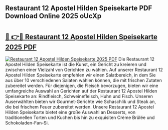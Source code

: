## Restaurant 12 Apostel Hilden Speisekarte PDF Download Online 2025 oUcXp

# <h2><a href="http://gcdhwx.nevu.top/?p=Restaurant+12+Apostel+Hilden+Speisekarte">🔗 👉🔴 Restaurant 12 Apostel Hilden Speisekarte 2025 PDF</a></h2>

[![Restaurant 12 Apostel Hilden Speisekarte 2025 PDF](https://i.imgur.com/dBaPXMq.png)](http://gcdhwx.nevu.top/?p=Restaurant+12+Apostel+Hilden+Speisekarte)
Die Restaurant 12 Apostel Hilden Speisekarte ist die Kunst, ein Gericht zu kreieren und zwischen einer Vielzahl von Gerichten zu wählen. Auf unserer Restaurant 12 Apostel Hilden Speisekarte empfehlen wir einen Salatbereich, in dem Sie aus über 10 verschiedenen Salaten wählen können, die mit frischen Zutaten zubereitet werden. Für diejenigen, die Fleisch bevorzugen, bieten wir eine umfangreiche Auswahl an Gerichten auf der Restaurant 12 Apostel Hilden Speisekarte an: Rindfleisch, Schweinefleisch, Huhn und Fisch. Unseren Auserwählten bieten wir Gourmet-Gerichte wie Schaschlik und Steak an, die bei frischem Feuer zubereitet werden. Unsere Restaurant 12 Apostel Hilden Speisekarte bietet eine große Auswahl an Desserts, von traditionellen Torten und Kuchen bis hin zu exquisiten Crème Brûlée und Schokoladen-Fan-Si.
